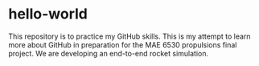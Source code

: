 # hello-world
This repository is to practice my GitHub skills.
This is my attempt to learn more about GitHub in preparation for the 
  MAE 6530 propulsions final project. We are developing an end-to-end
  rocket simulation. 
